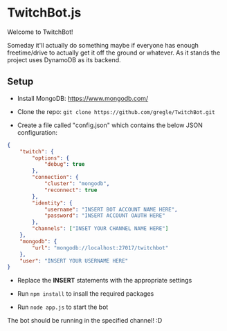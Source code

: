 # TwitchBot.js

Welcome to TwitchBot!

Someday it'll actually do something maybe if everyone has enough freetime/drive to actually get it off the ground or whatever. As it stands the project uses DynamoDB as its backend.

## Setup

* Install MongoDB: https://www.mongodb.com/

* Clone the repo: `git clone https://github.com/gregle/TwitchBot.git`

* Create a file called "config.json" which contains the below JSON configuration:

```json
{	
	"twitch": {
		"options": { 
			"debug": true 
		},
		"connection": {
			"cluster": "mongodb",
			"reconnect": true
		},
		"identity": {
			"username": "INSERT BOT ACCOUNT NAME HERE",
			"password": "INSERT ACCOUNT OAUTH HERE"
		},
		"channels": ["INSET YOUR CHANNEL NAME HERE"]
	},
    "mongodb": {
        "url": "mongodb://localhost:27017/twitchbot"
    },
	"user": "INSERT YOUR USERNAME HERE"
}
```
* Replace the **INSERT** statements with the appropriate settings

* Run `npm install` to insall the required packages

* Run `node app.js` to start the bot

The bot should be running in the specified channel! :D